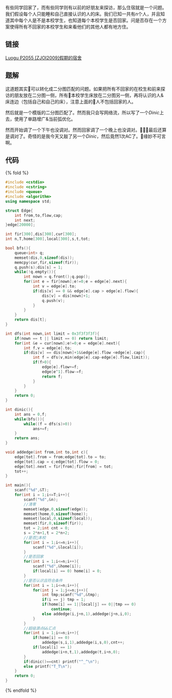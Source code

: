 有些同学回家了，而有些同学则有以前的好朋友来探访，那么住宿就是一个问题。我们假设每个人只能睡和自己直接认识的人的床。我们已知一共有$n$个人，并且知道其中每个人是不是本校学生，也知道每个本校学生是否回家。问是否存在一个方案使得所有不回家的本校学生和来看他们的其他人都有地方住。

<!-- more -->

## 链接

[Luogu P2055 [ZJOI2009]假期的宿舍](https://www.luogu.org/problemnew/show/P2055)

## 题解

这道题其实可以转化成二分图匹配的问题。如果把所有不回家的在校生和前来探访的朋友放在二分图一侧，所有本校学生床放在二分图另一侧，再将认识的人&床连边（包括自己和自己的床），注意上面的人不包括回家的人。

然后就是一个模版的二分图匹配了。然而我只会写网络流，所以写了一个$Dinic$上去，使用了单路增广&当前弧优化。

然而开始调了一个下午也没调对。然而回家调了一个晚上也没调对。最后还算是调对了。奇怪的是我今天又敲了另一个$Dinic$，然后竟然1次AC了。缘妙不可言啊。

## 代码

{% fold %}

```cpp
#include <cstdio>
#include <cstring>
#include <queue>
#include <algorithm>
using namespace std;

struct Edge{
    int from,to,flow,cap;
    int next;
}edge[20000];

int fir[300],dis[300],cur[300];
int n,T,home[300],local[300],s,t,tot;

bool bfs(){
    queue<int> q;
    memset(dis,0,sizeof(dis));
    memcpy(cur,fir,sizeof(fir));
    q.push(s);dis[s] = 1;
    while(!q.empty()){
        int nown = q.front();q.pop();
        for(int e = fir[nown];e!=0;e = edge[e].next){
            int v = edge[e].to;
            if(dis[v] == 0 && edge[e].cap > edge[e].flow){
                dis[v] = dis[nown]+1;
                q.push(v);
            }
        }
    }
    return dis[t];
}

int dfs(int nown,int limit = 0x3f3f3f3f){
    if(nown == t || limit == 0) return limit;
    for(int &e = cur[nown];e!=0;e = edge[e].next){
        int f,v = edge[e].to;
        if(dis[v] == dis[nown]+1&&edge[e].flow <edge[e].cap){
            int f = dfs(v,min(edge[e].cap-edge[e].flow,limit));
            if(f>0){
                edge[e].flow+=f;
                edge[e^1].flow-=f;
                return f;
            }
        }
    }
    return 0;
}

int dinic(){
    int ans = 0,f;
    while(bfs()){
        while((f = dfs(s)>0))
            ans+=f;
    }
    return ans;
}

void addedge(int from,int to,int c){
    edge[tot].from = from;edge[tot].to = to;
    edge[tot].cap = c;edge[tot].flow = 0;
    edge[tot].next = fir[from];fir[from] = tot;
    tot++;
}

int main(){
    scanf("%d",&T);
    for(int i = 1;i<=T;i++){
        scanf("%d",&n);
        //清零
        memset(edge,0,sizeof(edge));
        memset(home,0,sizeof(home));
        memset(local,0,sizeof(local));
        memset(fir,0,sizeof(fir));
        tot = 2;int cnt = 0;
        s = 2*n+1,t = 2*n+2;
        //是否本校
        for(int i = 1;i<=n;i++){
            scanf("%d",&local[i]);
        }
        //是否回家
        for(int i = 1;i<=n;i++){
            scanf("%d",&home[i]);
            if(local[i] == 0) home[i] = 0;
        }
        //是否认识且符合条件
        for(int i = 1;i<=n;i++){
            for(int j = 1;j<=n;j++){
                int tmp;scanf("%d",&tmp);
                if(i == j) tmp = 1;
                if(home[i] == 1||local[j] == 0||tmp == 0)
                    continue;
                else addedge(i,j+n,1),addedge(j+n,i,0);
            }
        }
        //超级源点&&汇点
        for(int i = 1;i<=n;i++){
            if(home[i] == 0)
                addedge(s,i,1),addedge(i,s,0),cnt++;
            if(local[i] == 1)
                addedge(i+n,t,1),addedge(t,i+n,0);
        }
        if(dinic()==cnt) printf("^_^\n");
        else printf("T_T\n");
    }
    return 0;
}
```

{% endfold %}
